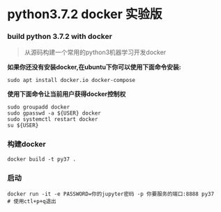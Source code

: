 # python3.7.2 docker 实验版
### build python 3.7.2 with docker

> 从源码构建一个常用的python3机器学习开发docker

**如果你还没有安装docker,在ubuntu下你可以使用下面命令安装:**

```shell
sudo apt install docker.io docker-compose
```
**使用下面命令让当前用户获得docker控制权**
```shell
sudo groupadd docker
sudo gpasswd -a ${USER} docker
sudo systemctl restart docker
su ${USER}
```

### 构建docker
```shell
docker build -t py37 .
```

### 启动
```
docker run -it -e PASSWORD=你的jupyter密码 -p 你要服务的端口:8888 py37
# 使用ctl+p+q退出
```
